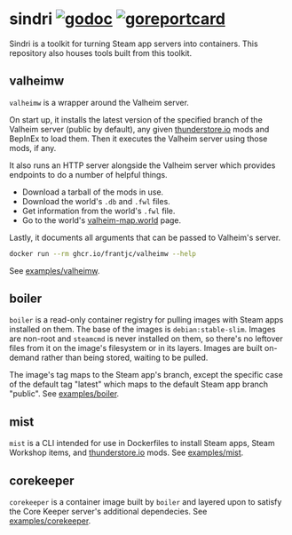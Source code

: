 # sindri [![godoc](https://pkg.go.dev/badge/github.com/frantjc/sindri.svg)](https://pkg.go.dev/github.com/frantjc/sindri) [![goreportcard](https://goreportcard.com/badge/github.com/frantjc/sindri)](https://goreportcard.com/report/github.com/frantjc/sindri)

Sindri is a toolkit for turning Steam app servers into containers. This repository also houses tools built from this toolkit.

## valheimw

`valheimw` is a wrapper around the Valheim server.

On start up, it installs the latest version of the specified branch of the Valheim server (public by default), any given [thunderstore.io](https://valheim.thunderstore.io/) mods and BepInEx to load them. Then it executes the Valheim server using those mods, if any.

It also runs an HTTP server alongside the Valheim server which provides endpoints to do a number of helpful things.

- Download a tarball of the mods in use.
- Download the world's `.db` and `.fwl` files.
- Get information from the world's `.fwl` file.
- Go to the world's [valheim-map.world](https://valheim-map.world/) page.

Lastly, it documents all arguments that can be passed to Valheim's server.

```sh
docker run --rm ghcr.io/frantjc/valheimw --help
```

See [examples/valheimw](examples/valheimw).

## boiler

`boiler` is a read-only container registry for pulling images with Steam apps installed on them. The base of the images is `debian:stable-slim`. Images are non-root and `steamcmd` is never installed on them, so there's no leftover files from it on the image's filesystem or in its layers. Images are built on-demand rather than being stored, waiting to be pulled.

The image's tag maps to the Steam app's branch, except the specific case of the default tag "latest" which maps to the default Steam app branch "public".
See [examples/boiler](examples/boiler).


## mist

`mist` is a CLI intended for use in Dockerfiles to install Steam apps, Steam Workshop items, and [thunderstore.io](https://thunderstore.io/) mods. See [examples/mist](examples/mist).

## corekeeper

`corekeeper` is a container image built by `boiler` and layered upon to satisfy the Core Keeper server's additional dependecies. See [examples/corekeeper](examples/corekeeper).
